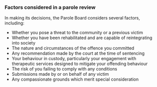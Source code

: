 ###  **Factors considered in a parole review**

In making its decisions, the Parole Board considers several factors,
including:

  * Whether you pose a threat to the community or a previous victim 
  * Whether you have been rehabilitated and are capable of reintegrating into society 
  * The nature and circumstances of the offence you committed 
  * Any recommendation made by the court at the time of sentencing 
  * Your behaviour in custody, particularly your engagement with therapeutic services designed to mitigate your offending behaviour 
  * The risk of you failing to comply with any conditions 
  * Submissions made by or on behalf of any victim 
  * Any compassionate grounds which merit special consideration 
